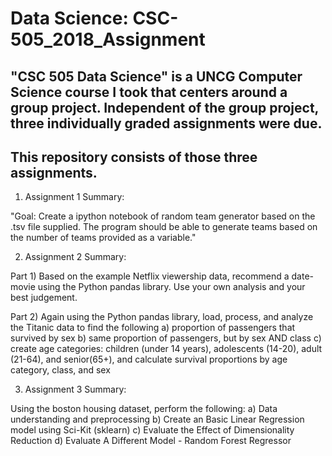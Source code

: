 # Data Science: CSC-505_2018_Assignment

## "CSC 505 Data Science" is a UNCG Computer Science course I took that centers around a group project.  Independent of the group project, three individually graded assignments were due.

## This repository consists of those three assignments.

1. Assignment 1 Summary: 

"Goal: Create a ipython notebook of random team generator based on the .tsv file supplied. The program should be 
able to generate teams based on the number of teams provided as a variable."

2. Assignment 2 Summary: 

Part 1) Based on the example Netflix viewership data, recommend a date-movie using the Python pandas library.  Use your own analysis and 
your best judgement.

Part 2) Again using the Python pandas library, load, process, and analyze the Titanic data to find the following
a) proportion of passengers that survived by sex
b) same proportion of passengers, but by sex AND class
c) create age categories: children (under 14 years), adolescents (14-20), adult (21-64), and senior(65+), and calculate survival proportions by age category, class, and sex

3. Assignment 3 Summary: 

Using the boston housing dataset, perform the following:
a) Data understanding and preprocessing
b) Create an Basic Linear Regression model using Sci-Kit (sklearn)
c) Evaluate the Effect of Dimensionality Reduction
d) Evaluate A Different Model - Random Forest Regressor
